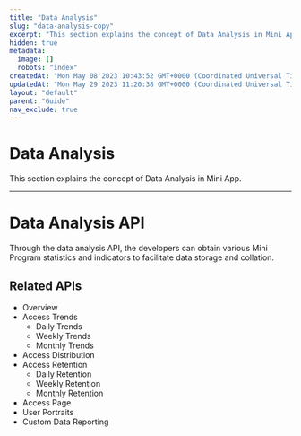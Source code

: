 ```yaml
---
title: "Data Analysis"
slug: "data-analysis-copy"
excerpt: "This section explains the concept of Data Analysis in Mini App."
hidden: true
metadata: 
  image: []
  robots: "index"
createdAt: "Mon May 08 2023 10:43:52 GMT+0000 (Coordinated Universal Time)"
updatedAt: "Mon May 29 2023 11:20:38 GMT+0000 (Coordinated Universal Time)"
layout: "default"
parent: "Guide"
nav_exclude: true
---
```

# Data Analysis 
This section explains the concept of Data Analysis in Mini App.
*** 
# Data Analysis API

Through the data analysis API, the developers can obtain various Mini Program statistics and indicators to facilitate data storage and collation. 

## Related APIs

- Overview
- Access Trends
  - Daily Trends
  - Weekly Trends
  - Monthly Trends
- Access Distribution
- Access Retention
  - Daily Retention
  - Weekly Retention
  - Monthly Retention
- Access Page
- User Portraits
- Custom Data Reporting
